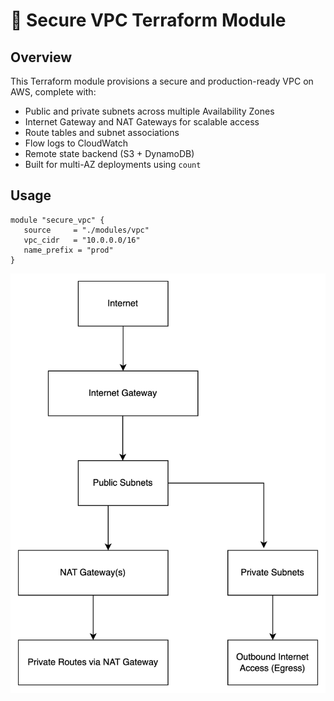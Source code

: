 # 🔐 Secure VPC Terraform Module

## Overview
This Terraform module provisions a secure and production-ready VPC on AWS, complete with:

- Public and private subnets across multiple Availability Zones
- Internet Gateway and NAT Gateways for scalable access
- Route tables and subnet associations
- Flow logs to CloudWatch
- Remote state backend (S3 + DynamoDB)
- Built for multi-AZ deployments using `count`
## Usage

```hcl
module "secure_vpc" {
   source     = "./modules/vpc"
   vpc_cidr   = "10.0.0.0/16"
   name_prefix = "prod"
}
```


![vpc](image.png)